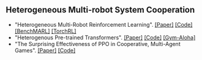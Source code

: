 ## Heterogeneous Multi-robot System Cooperation

* "Heterogeneous Multi-Robot Reinforcement Learning". [[Paper]](https://arxiv.org/pdf/2301.07137) [[Code]](https://github.com/proroklab/HetGPPO) [[BenchMARL]](https://matteobettini.com/publication/benchmarl/) [[TorchRL]](https://github.com/pytorch/rl/tree/main/sota-implementations/multiagent)
* "Heterogenous Pre-trained Transformers". [[Paper]](https://arxiv.org/abs/2409.20537) [[Code]](https://github.com/liruiw/HPT) [[Gym-Aloha]](https://github.com/huggingface/gym-aloha)
* "The Surprising Effectiveness of PPO in Cooperative, Multi-Agent Games". [[Paper]](https://arxiv.org/abs/2103.01955) [[Code]](https://github.com/marlbenchmark/on-policy)
